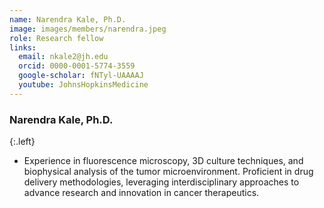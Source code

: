 ```yaml
---
name: Narendra Kale, Ph.D.
image: images/members/narendra.jpeg
role: Research fellow
links:
  email: nkale2@jh.edu
  orcid: 0000-0001-5774-3559
  google-scholar: fNTyl-UAAAAJ
  youtube: JohnsHopkinsMedicine
---
```


### Narendra Kale, Ph.D.
{:.left}

-  Experience in fluorescence microscopy, 3D culture techniques, and biophysical analysis of the tumor microenvironment. Proficient in drug delivery methodologies, leveraging interdisciplinary approaches to advance research and innovation in cancer therapeutics.
